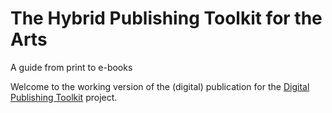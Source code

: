 # The Hybrid Publishing Toolkit for the Arts

A guide from print to e-books

Welcome to the working version of the (digital) publication for the [Digital Publishing Toolkit](http://digitalpublishingtoolkit.org) project.








